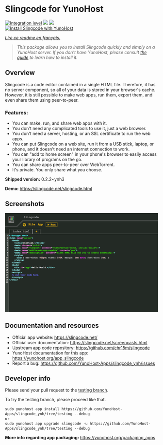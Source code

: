 <!--
N.B.: This README was automatically generated by https://github.com/YunoHost/apps/tree/master/tools/README-generator
It shall NOT be edited by hand.
-->

# Slingcode for YunoHost

[![Integration level](https://dash.yunohost.org/integration/slingcode.svg)](https://dash.yunohost.org/appci/app/slingcode) ![](https://ci-apps.yunohost.org/ci/badges/slingcode.status.svg) ![](https://ci-apps.yunohost.org/ci/badges/slingcode.maintain.svg)  
[![Install Slingcode with YunoHost](https://install-app.yunohost.org/install-with-yunohost.svg)](https://install-app.yunohost.org/?app=slingcode)

*[Lire ce readme en français.](./README_fr.md)*

> *This package allows you to install Slingcode quickly and simply on a YunoHost server.
If you don't have YunoHost, please consult [the guide](https://yunohost.org/#/install) to learn how to install it.*

## Overview

Slingcode is a code editor contained in a single HTML file. Therefore, it has no server component, so all of your data is stored in your browser's cache. However, it is still possible to make web apps, run them, export them, and even share them using peer-to-peer.

### Features:

- You can make, run, and share web apps with it.
- You don't need any complicated tools to use it, just a web browser.
- You don't need a server, hosting, or an SSL certificate to run the web apps.
- You can put Slingcode on a web site, run it from a USB stick, laptop, or phone, and it doesn't need an internet connection to work.
- You can "add to home screen" in your phone's browser to easily access your library of programs on the go.
- You can share apps peer-to-peer over WebTorrent.
- It's private. You only share what you choose.


**Shipped version:** 0.2.2~ynh3

**Demo:** https://slingcode.net/slingcode.html

## Screenshots

![](./doc/screenshots/Screenshot.png)

## Documentation and resources

* Official app website: https://slingcode.net/
* Official user documentation: https://slingcode.net/screencasts.html
* Upstream app code repository: https://github.com/chr15m/slingcode
* YunoHost documentation for this app: https://yunohost.org/app_slingcode
* Report a bug: https://github.com/YunoHost-Apps/slingcode_ynh/issues

## Developer info

Please send your pull request to the [testing branch](https://github.com/YunoHost-Apps/slingcode_ynh/tree/testing).

To try the testing branch, please proceed like that.
```
sudo yunohost app install https://github.com/YunoHost-Apps/slingcode_ynh/tree/testing --debug
or
sudo yunohost app upgrade slingcode -u https://github.com/YunoHost-Apps/slingcode_ynh/tree/testing --debug
```

**More info regarding app packaging:** https://yunohost.org/packaging_apps